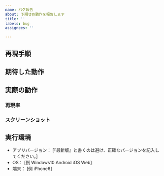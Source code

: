 ```yaml
---
name: バグ報告
about: 予期せぬ動作を報告します
title: ''
labels: bug
assignees: ''

---
```


<!---
    下記の情報を す べ て 記述してください。
	出来ない場合は、代わりに Discussions を使ってください。
-->

## 再現手順
<!-- その問題を再現する手順は何ですか？ -->

## 期待した動作
<!-- どのような動作を期待していましたか？ -->

## 実際の動作
<!-- 実際にはどのような動作が起こりましたか？ -->

### 再現率
<!-- あなたはその問題を何回再現できましたか？ -->

### スクリーンショット
<!-- 任意：可能なら、問題が確認できるスクリーンショットを追加してください。 -->

## 実行環境
- アプリバージョン： [『最新版』と書くのは避け、正確なバージョンを記入してください。]
- OS： [例 Windows10 Android iOS Web]
- 端末： [例 iPhone6]
